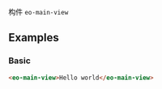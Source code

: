 构件 `eo-main-view`

## Examples

### Basic

```html preview
<eo-main-view>Hello world</eo-main-view>
```
